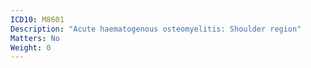 ```yaml
---
ICD10: M8601
Description: "Acute haematogenous osteomyelitis: Shoulder region"
Matters: No
Weight: 0
---
```

